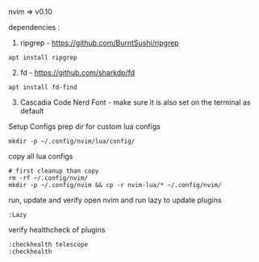 nvim => v0.10


dependencies : 

1. ripgrep - https://github.com/BurntSushi/ripgrep
```
apt install ripgrep
```
2. fd - https://github.com/sharkdp/fd
```
apt install fd-find
```

3. Cascadia Code Nerd Font - make sure it is also set on the terminal as default

Setup Configs
prep dir for custom lua configs
```
mkdir -p ~/.config/nvim/lua/config/
```

copy all lua configs
```
# first cleanup than copy
rm -rf ~/.config/nvim/
mkdir -p ~/.config/nvim && cp -r nvim-lua/* ~/.config/nvim/
```

run, update and verify
open nvim and run lazy to update plugins
```
:Lazy 
```

verify healthcheck of plugins
```
:checkhealth telescope
:checkhealth
```
